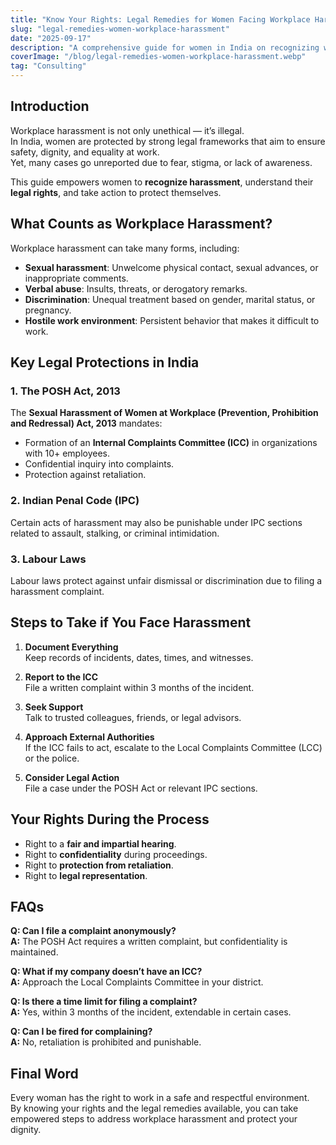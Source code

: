 ```yaml
---
title: "Know Your Rights: Legal Remedies for Women Facing Workplace Harassment"
slug: "legal-remedies-women-workplace-harassment"
date: "2025-09-17"
description: "A comprehensive guide for women in India on recognizing workplace harassment, understanding legal protections, and taking action to safeguard their rights."
coverImage: "/blog/legal-remedies-women-workplace-harassment.webp"
tag: "Consulting"
---
```


## Introduction

Workplace harassment is not only unethical — it’s illegal.  
In India, women are protected by strong legal frameworks that aim to ensure safety, dignity, and equality at work.  
Yet, many cases go unreported due to fear, stigma, or lack of awareness.

This guide empowers women to **recognize harassment**, understand their **legal rights**, and take action to protect themselves.

## What Counts as Workplace Harassment?

Workplace harassment can take many forms, including:

- **Sexual harassment**: Unwelcome physical contact, sexual advances, or inappropriate comments.  
- **Verbal abuse**: Insults, threats, or derogatory remarks.  
- **Discrimination**: Unequal treatment based on gender, marital status, or pregnancy.  
- **Hostile work environment**: Persistent behavior that makes it difficult to work.

## Key Legal Protections in India

### 1. The POSH Act, 2013
The **Sexual Harassment of Women at Workplace (Prevention, Prohibition and Redressal) Act, 2013** mandates:

- Formation of an **Internal Complaints Committee (ICC)** in organizations with 10+ employees.  
- Confidential inquiry into complaints.  
- Protection against retaliation.

### 2. Indian Penal Code (IPC)
Certain acts of harassment may also be punishable under IPC sections related to assault, stalking, or criminal intimidation.

### 3. Labour Laws
Labour laws protect against unfair dismissal or discrimination due to filing a harassment complaint.

## Steps to Take if You Face Harassment

1. **Document Everything**  
   Keep records of incidents, dates, times, and witnesses.

2. **Report to the ICC**  
   File a written complaint within 3 months of the incident.

3. **Seek Support**  
   Talk to trusted colleagues, friends, or legal advisors.

4. **Approach External Authorities**  
   If the ICC fails to act, escalate to the Local Complaints Committee (LCC) or the police.

5. **Consider Legal Action**  
   File a case under the POSH Act or relevant IPC sections.

## Your Rights During the Process

- Right to a **fair and impartial hearing**.  
- Right to **confidentiality** during proceedings.  
- Right to **protection from retaliation**.  
- Right to **legal representation**.

## FAQs

**Q: Can I file a complaint anonymously?**  
**A:** The POSH Act requires a written complaint, but confidentiality is maintained.

**Q: What if my company doesn’t have an ICC?**  
**A:** Approach the Local Complaints Committee in your district.

**Q: Is there a time limit for filing a complaint?**  
**A:** Yes, within 3 months of the incident, extendable in certain cases.

**Q: Can I be fired for complaining?**  
**A:** No, retaliation is prohibited and punishable.

## Final Word

Every woman has the right to work in a safe and respectful environment.  
By knowing your rights and the legal remedies available, you can take empowered steps to address workplace harassment and protect your dignity.